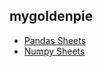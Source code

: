 ## mygoldenpie
* [Pandas Sheets](https://github.com/Uttam1618/mygoldenpie/wiki/Pandas-1)
* [Numpy Sheets](https://github.com/Uttam1618/mygoldenpie/wiki/sheets-of-Numpy)
